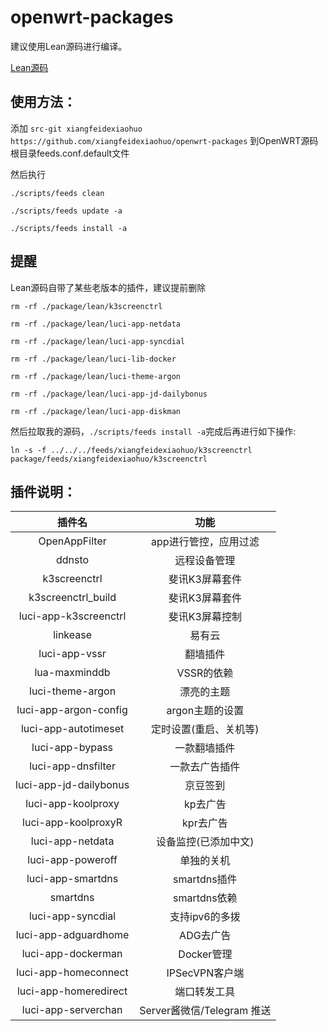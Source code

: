 # openwrt-packages

建议使用Lean源码进行编译。

[Lean源码](https://github.com/coolsnowwolf/lede)


## 使用方法：

添加 `src-git xiangfeidexiaohuo https://github.com/xiangfeidexiaohuo/openwrt-packages` 到OpenWRT源码根目录feeds.conf.default文件

然后执行

 `./scripts/feeds clean` 

 `./scripts/feeds update -a` 

 `./scripts/feeds install -a`


## 提醒

Lean源码自带了某些老版本的插件，建议提前删除

 `rm -rf ./package/lean/k3screenctrl`

 `rm -rf ./package/lean/luci-app-netdata`

 `rm -rf ./package/lean/luci-app-syncdial`

 `rm -rf ./package/lean/luci-lib-docker`

 `rm -rf ./package/lean/luci-theme-argon`

 `rm -rf ./package/lean/luci-app-jd-dailybonus`

 `rm -rf ./package/lean/luci-app-diskman`

然后拉取我的源码，`./scripts/feeds install -a`完成后再进行如下操作:

 `ln -s -f ../../../feeds/xiangfeidexiaohuo/k3screenctrl package/feeds/xiangfeidexiaohuo/k3screenctrl`


## 插件说明：

|插件名|功能|
| :----: | :----: |
| OpenAppFilter | app进行管控，应用过滤 |
| ddnsto | 远程设备管理 |
| k3screenctrl | 斐讯K3屏幕套件 |
| k3screenctrl_build | 斐讯K3屏幕套件 |
| luci-app-k3screenctrl | 斐讯K3屏幕控制 |
| linkease | 易有云 |
| luci-app-vssr | 翻墙插件 |
| lua-maxminddb | VSSR的依赖 |
| luci-theme-argon | 漂亮的主题 |
| luci-app-argon-config | argon主题的设置 |
| luci-app-autotimeset | 定时设置(重启、关机等) |
| luci-app-bypass | 一款翻墙插件 |
| luci-app-dnsfilter | 一款去广告插件 |
| luci-app-jd-dailybonus | 京豆签到 |
| luci-app-koolproxy | kp去广告 |
| luci-app-koolproxyR | kpr去广告 |
| luci-app-netdata | 设备监控(已添加中文) |
| luci-app-poweroff | 单独的关机 |
| luci-app-smartdns | smartdns插件 |
| smartdns | smartdns依赖 |
| luci-app-syncdial | 支持ipv6的多拨 |
| luci-app-adguardhome | ADG去广告 |
| luci-app-dockerman | Docker管理 |
| luci-app-homeconnect | IPSecVPN客户端 |
| luci-app-homeredirect | 端口转发工具 |
| luci-app-serverchan | Server酱微信/Telegram 推送 |
